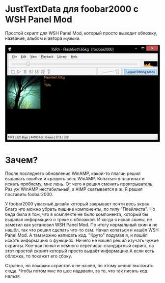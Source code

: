 # JustTextData для foobar2000 с WSH Panel Mod
Простой скрипт для WSH Panel Mod, который просто выводит обложку, название, альбом и автора музыки.

![Alt text](screenshot.jpg?raw=true "Optional Title")

# Зачем?
После последнего обновления WinAMP, какой-то плагин решил выдавать ошибки и крашить весь WinAMP. 
Копаться в плагинах и искать проблему, мне лень. От чего я решил сменить проигрыватель.
Раз уж WinAMP нестабильный, а AIMP скатывается в ж. Я решил поставить foobar2000. 

У foobar2000 ужасный дизайн который закрывает почти весь экран. Благо что можно убрать лишние компоненты, по типу "Плейлиста". Но беда была в том, что в комплекте не было компонента, который бы выдавал информацию о треке с обложкой. И когда я искал скины, не заметил как установил WSH Panel Mod. По итогу нормальный скин я не нашёл, так что решил сделать что-то сам. Начал копаться и нашёл WSH Panel Mod. А там можно написать код. "Круто" подумал я, и пошёл искать информацию о функциях. Ничего не нашёл решил изучать чужие скрипты. Кое-как понял и немного переписал стандартный скрипт, на этот простой скрипт который просто выдаёт информацию.А если есть обложка, то покажет его сбоку.

Странно, но похожих скриптов я не нашёл, по этому решил выложить сюда. Чтобы потом мне по шее надавали, за то, что так писать код нельзя. 
